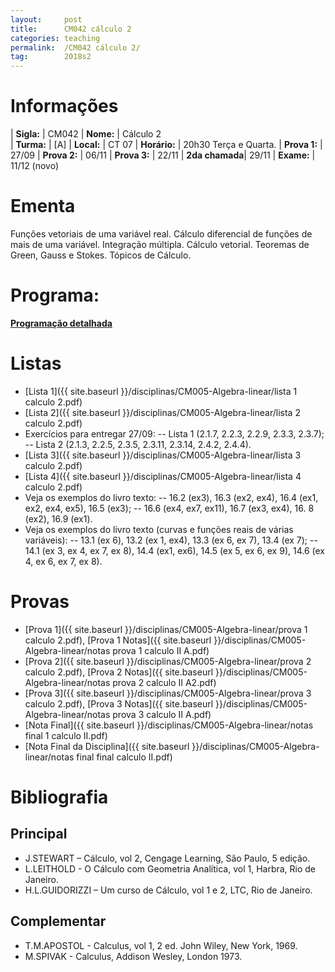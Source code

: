 ```yaml
---
layout:     post
title:      CM042 cálculo 2
categories: teaching
permalink:  /CM042 cálculo 2/
tag:        2018s2
---
```


# Informações

  | **Sigla:**   | CM042
  | **Nome:**    | Cálculo 2  
  | **Turma:**   | [A]
  | **Local:**   | CT 07
  | **Horário:** | 20h30 Terça e Quarta. 
  | **Prova 1:** | 27/09
  | **Prova 2:** | 06/11
  | **Prova 3:** | 22/11
  | **2da chamada**| 29/11 
  | **Exame:**   | 11/12 (novo)

# Ementa

  Funções vetoriais de uma variável real. Cálculo diferencial de funções de mais de uma variável. 
  Integração múltipla. Cálculo vetorial. Teoremas de Green, Gauss e Stokes. Tópicos de Cálculo.

# Programa:
  
  **[Programação detalhada](http://www.mat.ufpr.br/documentos/programas/CM042.pdf)**

# Listas

  - [Lista 1]({{ site.baseurl }}/disciplinas/CM005-Algebra-linear/lista 1 calculo 2.pdf)
  - [Lista 2]({{ site.baseurl }}/disciplinas/CM005-Algebra-linear/lista 2 calculo 2.pdf)
  - Exercícios para entregar 27/09: 
    -- Lista 1 (2.1.7, 2.2.3, 2.2.9, 2.3.3, 2.3.7);
    -- Lista 2 (2.1.3, 2.2.5, 2.3.5, 2.3.11, 2.3.14, 2.4.2, 2.4.4).
  - [Lista 3]({{ site.baseurl }}/disciplinas/CM005-Algebra-linear/lista 3 calculo 2.pdf)
  - [Lista 4]({{ site.baseurl }}/disciplinas/CM005-Algebra-linear/lista 4 calculo 2.pdf)
  - Veja os exemplos do livro texto: 
    -- 16.2 (ex3), 16.3 (ex2, ex4), 16.4 (ex1, ex2, ex4, ex5), 16.5 (ex3); 
    -- 16.6 (ex4, ex7, ex11), 16.7 (ex3, ex4), 16. 8 (ex2), 16.9 (ex1). 
  - Veja os exemplos do livro texto (curvas e funções reais de várias variáveis): 
    -- 13.1  (ex 6), 13.2 (ex 1, ex4), 13.3  (ex 6, ex 7), 13.4 (ex 7); 
    -- 14.1  (ex 3, ex 4, ex 7, ex 8), 14.4 (ex1, ex6), 14.5 (ex 5, ex 6, ex 9), 14.6 (ex 4, ex 6, ex 7, ex 8).
    

# Provas

   - [Prova 1]({{ site.baseurl }}/disciplinas/CM005-Algebra-linear/prova 1 calculo 2.pdf), [Prova 1 Notas]({{ site.baseurl }}/disciplinas/CM005-Algebra-linear/notas prova 1 calculo II A.pdf)
   - [Prova 2]({{ site.baseurl }}/disciplinas/CM005-Algebra-linear/prova 2 calculo 2.pdf), [Prova 2 Notas]({{ site.baseurl }}/disciplinas/CM005-Algebra-linear/notas prova 2  calculo II A2.pdf)
   - [Prova 3]({{ site.baseurl }}/disciplinas/CM005-Algebra-linear/prova 3 calculo 2.pdf), [Prova 3 Notas]({{ site.baseurl }}/disciplinas/CM005-Algebra-linear/notas prova 3 calculo II A.pdf) 
   - [Nota Final]({{ site.baseurl }}/disciplinas/CM005-Algebra-linear/notas final 1 calculo II.pdf)
   - [Nota Final da Disciplina]({{ site.baseurl }}/disciplinas/CM005-Algebra-linear/notas final final calculo II.pdf) 
   

# Bibliografia

## Principal 

- J.STEWART – Cálculo, vol 2, Cengage Learning, São Paulo, 5 edição. 
- L.LEITHOLD - O Cálculo com Geometria Analítica, vol 1, Harbra, Rio de Janeiro.
- H.L.GUIDORIZZI – Um curso de Cálculo, vol 1 e 2, LTC, Rio de Janeiro.  

## Complementar

- T.M.APOSTOL - Calculus, vol 1, 2 ed. John Wiley, New York, 1969.
- M.SPIVAK - Calculus, Addison Wesley, London 1973.
